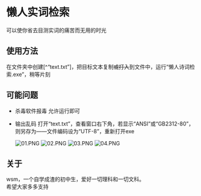 # 懒人实词检索
可以使你省去目测实词的痛苦而无用的时光  

## 使用方法
在文件夹中创建[^“text.txt”]，把目标文本复制~~或打入~~到文件中，运行“懒人诗词检索.exe”，稍等片刻  

## 可能问题
+ 杀毒软件报毒
	允许运行即可
+ 输出乱码
	打开“text.txt”，查看窗口右下角，若显示“ANSI”或“GB2312-80”，则另存为——文件编码设为“UTF-8”，重新打开exe  
	
	![01.PNG](https://i.loli.net/2020/03/08/xBhCwNAkSQFtzEn.png)
	![02.PNG](https://i.loli.net/2020/03/08/9zSLw4ydmHBW618.png)
	![03.PNG](https://i.loli.net/2020/03/08/qMjZiCeV1IRuh7U.png)
	![04.PNG](https://i.loli.net/2020/03/08/wahYQI61XlC379S.png)  

## 关于
wsm，一个自学成渣的初中生，爱好一切理科和一切文科。  
希望大家多多支持